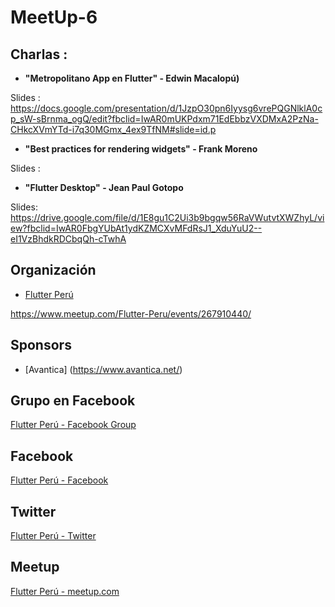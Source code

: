 # MeetUp-6

## Charlas :

- **"Metropolitano App en Flutter" - Edwin Macalopú)**

Slides : https://docs.google.com/presentation/d/1JzpO30pn6Iyysg6vrePQGNlklA0cp_sW-sBrnma_ogQ/edit?fbclid=IwAR0mUKPdxm71EdEbbzVXDMxA2PzNa-CHkcXVmYTd-i7q30MGmx_4ex9TfNM#slide=id.p


- **"Best practices for rendering widgets" - Frank Moreno**

Slides  : 


- **"Flutter Desktop" - Jean Paul Gotopo**

Slides: https://drive.google.com/file/d/1E8gu1C2Ui3b9bgqw56RaVWutvtXWZhyL/view?fbclid=IwAR0FbgYUbAt1ydKZMCXvMFdRsJ1_XduYuU2--eI1VzBhdkRDCbqQh-cTwhA



## Organización 
- [Flutter Perú](https://github.com/FlutterPeru)


https://www.meetup.com/Flutter-Peru/events/267910440/


## Sponsors

- [Avantica] (https://www.avantica.net/)

## Grupo en Facebook 

[Flutter Perú - Facebook Group](https://www.facebook.com/groups/flutterperu)

## Facebook 

[Flutter Perú - Facebook](https://www.facebook.com/FlutterPeru)

## Twitter 

[Flutter Perú - Twitter](https://twitter.com/FlutterPeru)

## Meetup 

[Flutter Perú - meetup.com](https://www.meetup.com/Flutter-Peru/)
